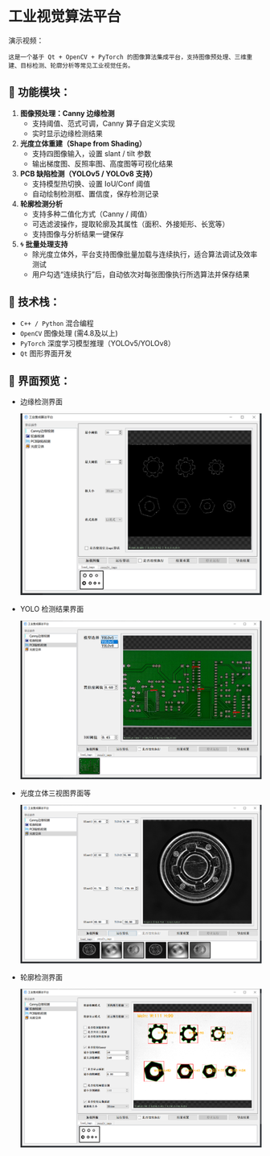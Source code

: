 # 工业视觉算法平台

演示视频：

`这是一个基于 Qt + OpenCV + PyTorch 的图像算法集成平台，支持图像预处理、三维重建、目标检测、轮廓分析等常见工业视觉任务。`

## 📌 功能模块：

1. **图像预处理：Canny 边缘检测**
   - 支持阈值、范式可调，Canny 算子自定义实现
   - 实时显示边缘检测结果
2. **光度立体重建（Shape from Shading）**
   - 支持四图像输入，设置 slant / tilt 参数
   - 输出梯度图、反照率图、高度图等可视化结果
3. **PCB 缺陷检测（YOLOv5 / YOLOv8 支持）**
   - 支持模型热切换、设置 IoU/Conf 阈值
   - 自动绘制检测框、置信度，保存检测记录
4. **轮廓检测分析**
   - 支持多种二值化方式（Canny / 阈值）
   - 可选滤波操作，提取轮廓及其属性（面积、外接矩形、长宽等）
   - 支持图像与分析结果一键保存
5. 🌀 **批量处理支持**
   - 除光度立体外，平台支持图像批量加载与连续执行，适合算法调试及效率测试
   - 用户勾选“连续执行”后，自动依次对每张图像执行所选算法并保存结果

## 🔧 技术栈：

- `C++ / Python` 混合编程
- `OpenCV` 图像处理 (需4.8及以上)
- `PyTorch` 深度学习模型推理（YOLOv5/YOLOv8）
- `Qt` 图形界面开发

## 📸 界面预览：

- 边缘检测界面

  ![image-20250725101813428](README.assets/image-20250725101813428.png)

- YOLO 检测结果界面

  ![image-20250725102019242](README.assets/image-20250725102019242.png)

- 光度立体三视图界面等

  ![image-20250725102246835](README.assets/image-20250725102246835.png)

- 轮廓检测界面

  ![image-20250725102610225](README.assets/image-20250725102610225.png)

